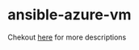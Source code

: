 ﻿# ansible-azure-vm

Chekout [here](https://blog-seven-chi-94.vercel.app/blog/deploy-vault-nginx-ansible) for more descriptions
